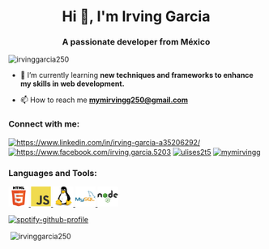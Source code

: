 <h1 align="center">Hi 👋, I'm Irving Garcia</h1>
<h3 align="center">A passionate developer from México</h3>

<p align="left"> <img src="https://komarev.com/ghpvc/?username=irvinggarcia250&label=Profile%20views&color=0e75b6&style=flat" alt="irvinggarcia250" /> </p>

- 🌱 I’m currently learning **new techniques and frameworks to enhance my skills in web development.**

- 📫 How to reach me **mymirvingg250@gmail.com**

<h3 align="left">Connect with me:</h3>
<p align="left">
<a href="https://www.linkedin.com/in/irving-garcia-a35206292/" target="blank"><img align="center" src="https://raw.githubusercontent.com/rahuldkjain/github-profile-readme-generator/master/src/images/icons/Social/linked-in-alt.svg" alt="https://www.linkedin.com/in/irving-garcia-a35206292/" height="30" width="40" /></a>
<a href="https://www.facebook.com/irving.garcia.5203/" target="blank"><img align="center" src="https://raw.githubusercontent.com/rahuldkjain/github-profile-readme-generator/master/src/images/icons/Social/facebook.svg" alt="https://www.facebook.com/irving.garcia.5203" height="30" width="40" /></a>
<a href="https://instagram.com/ulises2t5" target="blank"><img align="center" src="https://raw.githubusercontent.com/rahuldkjain/github-profile-readme-generator/master/src/images/icons/Social/instagram.svg" alt="ulises2t5" height="30" width="40" /></a>
<a href="https://discord.gg/mymirvingg" target="blank"><img align="center" src="https://raw.githubusercontent.com/rahuldkjain/github-profile-readme-generator/master/src/images/icons/Social/discord.svg" alt="mymirvingg" height="30" width="40" /></a>
</p>

<h3 align="left">Languages and Tools:</h3>
<p align="left"> <a href="https://www.w3.org/html/" target="_blank" rel="noreferrer"> <img src="https://raw.githubusercontent.com/devicons/devicon/master/icons/html5/html5-original-wordmark.svg" alt="html5" width="40" height="40"/> </a> <a href="https://developer.mozilla.org/en-US/docs/Web/JavaScript" target="_blank" rel="noreferrer">
<img src="https://raw.githubusercontent.com/devicons/devicon/master/icons/javascript/javascript-original.svg" alt="javascript" width="40" height="40"/> </a> <a href="https://www.linux.org/" target="_blank" rel="noreferrer"> <img src="https://raw.githubusercontent.com/devicons/devicon/master/icons/linux/linux-original.svg" alt="linux" width="40" height="40"/> </a> <a href="https://www.mysql.com/" target="_blank" rel="noreferrer"> <img src="https://raw.githubusercontent.com/devicons/devicon/master/icons/mysql/mysql-original-wordmark.svg" alt="mysql" width="40" height="40"/> </a> <a href="https://nodejs.org" target="_blank" rel="noreferrer"> 
 <img src="https://raw.githubusercontent.com/devicons/devicon/master/icons/nodejs/nodejs-original-wordmark.svg" alt="nodejs" width="40" height="40"/> </a> </p>

[![spotify-github-profile](https://spotify-github-profile.vercel.app/api/view?uid=ooqeks9j6fvhf0edbves98tou&cover_image=true&theme=natemoo-re&show_offline=false&background_color=121212&interchange=true&bar_color=53b14f&bar_color_cover=true)](https://spotify-github-profile.vercel.app/api/view?uid=ooqeks9j6fvhf0edbves98tou&redirect=true)
 

<p>&nbsp;<img align="center" src="https://github-readme-stats.vercel.app/api?username=irvinggarcia250&show_icons=true&locale=en" alt="irvinggarcia250" /></p>
